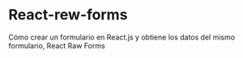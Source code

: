 # React-rew-forms
Cómo crear un formulario en React.js y obtiene los datos del mismo formulario, React Raw Forms

